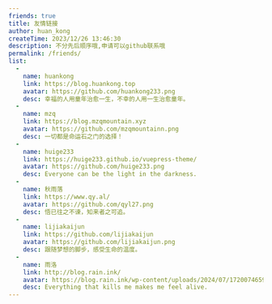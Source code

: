```yaml
---
friends: true
title: 友情链接
author: huan_kong
createTime: 2023/12/26 13:46:30
description: 不分先后顺序哦,申请可以github联系哦
permalink: /friends/
list:
  -
    name: huankong
    link: https://blog.huankong.top
    avatar: https://github.com/huankong233.png
    desc: 幸福的人用童年治愈一生，不幸的人用一生治愈童年。
  -
    name: mzq
    link: https://blog.mzqmountain.xyz
    avatar: https://github.com/mzqmountainn.png
    desc: 一切都是命运石之门的选择！
  -
    name: huige233
    link: https://huige233.github.io/vuepress-theme/
    avatar: https://github.com/huige233.png
    desc: Everyone can be the light in the darkness.
  -
    name: 秋雨落
    link: https://www.qy.al/
    avatar: https://github.com/qyl27.png
    desc: 悟已往之不谏，知来者之可追。
  -
    name: lijiakaijun
    link: https://github.com/lijiakaijun
    avatar: https://github.com/lijiakaijun.png
    desc: 跟随梦想的脚步，感受生命的温度。
  -
    name: 雨洛
    link: http://blog.rain.ink/
    avatar: https://blog.rain.ink/wp-content/uploads/2024/07/1720074659-r-e1720095388541.jpg
    desc: Everything that kills me makes me feel alive.
---
```

